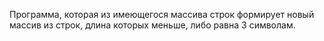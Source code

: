 Программа, которая из имеющегося массива строк формирует новый массив из строк, длина которых меньше, либо равна 3 символам.